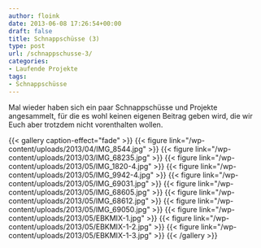 ```yaml
---
author: floink
date: 2013-06-08 17:26:54+00:00
draft: false
title: Schnappschüsse (3)
type: post
url: /schnappschusse-3/
categories:
- Laufende Projekte
tags:
- Schnappschüsse
---
```


Mal wieder haben sich ein paar Schnappschüsse und Projekte angesammelt, für die es wohl keinen eigenen Beitrag geben wird, die wir Euch aber trotzdem nicht vorenthalten wollen.




{{< gallery caption-effect="fade" >}}
  {{< figure link="/wp-content/uploads/2013/04/IMG_8544.jpg" >}}
{{< figure link="/wp-content/uploads/2013/03/IMG_68235.jpg" >}}
{{< figure link="/wp-content/uploads/2013/05/IMG_1820-4.jpg" >}}
{{< figure link="/wp-content/uploads/2013/05/IMG_9942-4.jpg" >}}
{{< figure link="/wp-content/uploads/2013/05/IMG_69031.jpg" >}}
{{< figure link="/wp-content/uploads/2013/05/IMG_68605.jpg" >}}
{{< figure link="/wp-content/uploads/2013/05/IMG_68612.jpg" >}}
{{< figure link="/wp-content/uploads/2013/05/IMG_69050.jpg" >}}
{{< figure link="/wp-content/uploads/2013/05/EBKMIX-1.jpg" >}}
{{< figure link="/wp-content/uploads/2013/05/EBKMIX-1-2.jpg" >}}
{{< figure link="/wp-content/uploads/2013/05/EBKMIX-1-3.jpg" >}}
{{< /gallery >}}
